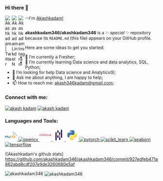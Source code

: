 ### Hi there 👋

--I'm [Akashkadam!](https://github.com/akashkadam346) 
<a href="https://twitter.com/IamAKASHKadam">
  <img align="left" alt="Akashkadam | Twitter" width="22px" src="https://cdn.jsdelivr.net/npm/simple-icons@v3/icons/twitter.svg" />
</a>
<a href="https://www.linkedin.com/in/akash-kadam-29578016a/">
  <img align="left" alt="Akashkadam LinkdeIN" width="22px" src="https://cdn.jsdelivr.net/npm/simple-icons@v3/icons/linkedin.svg" />
</a>
<a href="https://www.instagram.com/iamakash_kadam/">
  <img align="left" alt="Akashkadam Instagram" width="22px" src="https://cdn.jsdelivr.net/npm/simple-icons@v3/icons/instagram.svg" />
</a>
<br />
<br />

**akashkadam346/akashkadam346** is a ✨ _special_ ✨ repository because its `README.md` (this file) appears on your GitHub profile.

Here are some ideas to get you started:

- 🔭 I’m currently a Fresher;
- 🌱 I’m currently learning Data science and data analytics, SQL, Python;
- 🤔 I’m looking for help Data science and Analytics😢;
- 💬 Ask me about anything, I am happy to help;
- 📫 How to reach me: akash346kadam@gmail.com;

<h3 align="left">Connect with me:</h3>
<p align="left">
<a href="https://www.linkedin.com/in/akash-kadam-29578016a/" target="blank"><img align="center" src="https://raw.githubusercontent.com/rahuldkjain/github-profile-readme-generator/master/src/images/icons/Social/linked-in-alt.svg" alt="akash kadam" height="30" width="40" /></a>
<a href="https://www.kaggle.com/akashkadam346" target="blank"><img align="center" src="https://raw.githubusercontent.com/rahuldkjain/github-profile-readme-generator/master/src/images/icons/Social/kaggle.svg" alt="akash kadam" height="30" width="40" /></a>
  
  
<h3 align="left">Languages and Tools:</h3>
 <a href="https://www.mysql.com/" target="_blank" rel="noreferrer"> <img src="https://raw.githubusercontent.com/devicons/devicon/master/icons/mysql/mysql-original-wordmark.svg" alt="mysql" width="40" height="40"/> </a> <a href="https://opencv.org/" target="_blank" rel="noreferrer"> <img src="https://www.vectorlogo.zone/logos/opencv/opencv-icon.svg" alt="opencv" width="40" height="40"/> </a> <a href="https://www.oracle.com/" target="_blank" rel="noreferrer"> <img src="https://raw.githubusercontent.com/devicons/devicon/master/icons/oracle/oracle-original.svg" alt="oracle" width="40" height="40"/> </a> <a href="https://pandas.pydata.org/" target="_blank" rel="noreferrer"> <img src="https://raw.githubusercontent.com/devicons/devicon/2ae2a900d2f041da66e950e4d48052658d850630/icons/pandas/pandas-original.svg" alt="pandas" width="40" height="40"/> </a> <a href="https://www.python.org" target="_blank" rel="noreferrer"> <img src="https://raw.githubusercontent.com/devicons/devicon/master/icons/python/python-original.svg" alt="python" width="40" height="40"/> </a> <a href="https://pytorch.org/" target="_blank" rel="noreferrer"> <img src="https://www.vectorlogo.zone/logos/pytorch/pytorch-icon.svg" alt="pytorch" width="40" height="40"/> </a> <a href="https://scikit-learn.org/" target="_blank" rel="noreferrer"> <img src="https://upload.wikimedia.org/wikipedia/commons/0/05/Scikit_learn_logo_small.svg" alt="scikit_learn" width="40" height="40"/> </a> <a href="https://seaborn.pydata.org/" target="_blank" rel="noreferrer"> <img src="https://seaborn.pydata.org/_images/logo-mark-lightbg.svg" alt="seaborn" width="40" height="40"/> </a> <a href="https://www.tensorflow.org" target="_blank" rel="noreferrer"> <img src="https://www.vectorlogo.zone/logos/tensorflow/tensorflow-icon.svg" alt="tensorflow" width="40" height="40"/> </a> </p>


![Akashkadam's github stats] https://github.com/akashkadam346/akashkadam346/commit/927edfeb471a862abd8cdf207e9de3260680e5af


<p><img align="left" src="https://github-readme-stats.vercel.app/api/top-langs?username=akashkadam346&show_icons=true&locale=en&layout=compact" alt="akashkadam346" /></p>

<p>&nbsp;<img align="center" src="https://github-readme-stats.vercel.app/api?username=akashkadam346&show_icons=true&locale=en" alt="akashkadam346" /></p>
